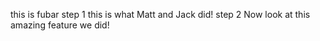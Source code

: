 this is fubar
step 1
this is what Matt and Jack did!
step 2
Now look at this amazing feature we did!